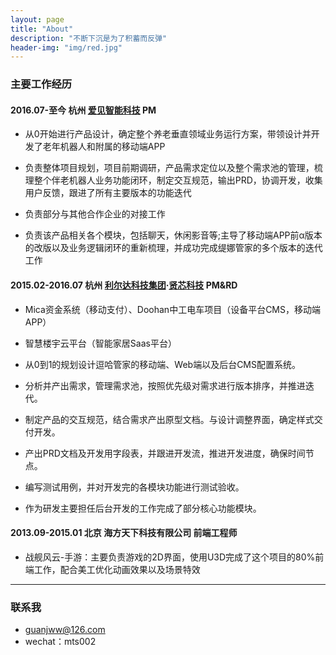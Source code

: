 ```yaml
---
layout: page
title: "About"
description: "不断下沉是为了积蓄而反弹"
header-img: "img/red.jpg"
---
```


### 主要工作经历
    
        
#### 2016.07-至今  杭州  [爱见智能科技](http://www.iaijian.com)  PM
       
- 从0开始进行产品设计，确定整个养老垂直领域业务运行方案，带领设计并开发了老年机器人和附属的移动端APP
   
- 负责整体项目规划，项目前期调研，产品需求定位以及整个需求池的管理，梳理整个伴老机器人业务功能闭环，制定交互规范，输出PRD，协调开发，收集用户反馈，跟进了所有主要版本的功能迭代
    
- 负责部分与其他合作企业的对接工作
    
- 负责该产品相关各个模块，包括聊天，休闲影音等;主导了移动端APP前α版本的改版以及业务逻辑闭环的重新梳理，并成功完成缇娜管家的多个版本的迭代工作
    
      
#### 2015.02-2016.07  杭州  [利尔达科技集团](http://www.lierda.com)·[贤芯科技](http://www.senthink.com)  PM&RD 
    
- Mica资金系统（移动支付）、Doohan中工电车项目（设备平台CMS，移动端APP）
    
- 智慧楼宇云平台（智能家居Saas平台）
    
- 从0到1的规划设计逗哈管家的移动端、Web端以及后台CMS配置系统。
    
- 分析并产出需求，管理需求池，按照优先级对需求进行版本排序，并推进迭代。
    
- 制定产品的交互规范，结合需求产出原型文档。与设计调整界面，确定样式交付开发。
    
- 产出PRD文档及开发用字段表，并跟进开发流，推进开发进度，确保时间节点。
    
- 编写测试用例，并对开发完的各模块功能进行测试验收。
    
- 作为研发主要担任后台开发的工作完成了部分核心功能模块。
    
      
#### 2013.09-2015.01  北京  海方天下科技有限公司  前端工程师 
    
- 战舰风云-手游：主要负责游戏的2D界面，使用U3D完成了这个项目的80%前端工作，配合美工优化动画效果以及场景特效
    
    
    
------
### 联系我
    
- guanjww@126.com
- wechat：mts002


<center>
</center>






